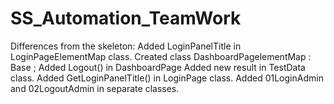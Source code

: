 # SS_Automation_TeamWork
Differences from the skeleton:
Added LoginPanelTitle in LoginPageElementMap class.
Created class DashboardPagelementMap : Base <DashboardPageElementMap>;
Added Logout() in DashboardPage
Added new result in TestData class.
Added GetLoginPanelTitle() in LoginPage class.
Added 01LoginAdmin and 02LogoutAdmin in separate classes.
